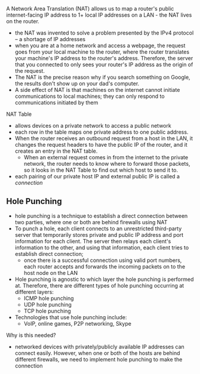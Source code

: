 
A Network Area Translation (NAT) allows us to map a router's public internet-facing IP address to 1+ local IP addresses on a LAN
	- the NAT lives on the router.
- the NAT was invented to solve a problem presented by the IPv4 protocol – a shortage of IP addresses
- when you are at a home network and access a webpage, the request goes from your local machine to the router, where the router translates your machine's IP address to the router's address. Therefore, the server that you connected to only sees your router's IP address as the origin of the request.
- The NAT is the precise reason why if you search something on Google, the results don't show up on your dad's computer.
- A side effect of NAT is that machines on the internet cannot initiate communications to local machines; they can only respond to communications initiated by them

NAT Table
- allows devices on a private network to access a public network
- each row in the table maps one private address to one public address.
- When the router receives an outbound request from a host in the LAN, it changes the request headers to have the public IP of the router, and it creates an entry in the NAT table.
	- When an external request comes in from the internet to the private network, the router needs to know where to forward those packets, so it looks in the NAT Table to find out which host to send it to.
- each pairing of our private host IP and external public IP is called a *connection*

## Hole Punching
- hole punching is a technique to establish a direct connection between two parties, where one or both are behind firewalls using NAT
- To punch a hole, each client connects to an unrestricted third-party server that temporarily stores private and public IP address and port information for each client. The server then relays each client's information to the other, and using that information, each client tries to establish direct connection;
	- once there is a successful connection using valid port numbers, each router accepts and forwards the incoming packets on to the host node on the LAN
- Hole punching is agnostic to which layer the hole punching is performed at. Therefore, there are different types of hole punching occurring at different layers:
	- ICMP hole punching
	- UDP hole punching
	- TCP hole punching
- Technologies that use hole punching include:
	- VoIP, online games, P2P networking, Skype

Why is this needed?
- networked devices with privately/publicly available IP addresses can connect easily. However, when one or both of the hosts are behind different firewalls, we need to implement hole punching to make the connection
